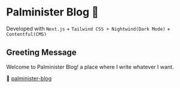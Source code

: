 # Palminister Blog 🦜
Developed with `Next.js` + `Tailwind CSS + Nightwind(Dark Mode)` + `Contentful(CMS)`


## Greeting Message
Welcome to Palminister Blog! a place where I write whatever I want. 

🚀 [palminister-blog](https://palminister-blog.vercel.app/)
